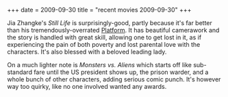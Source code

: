 +++
date = 2009-09-30
title = "recent movies 2009-09-30"
+++

Jia Zhangke\'s *Still Life* is surprisingly-good, partly because it\'s
far better than his tremendously-overrated [Platform]. It has beautiful
camerawork and the story is handled with great skill, allowing one to
get lost in it, as if experiencing the pain of both poverty and lost
parental love with the characters. It\'s also blessed with a beloved
leading lady.

On a much lighter note is *Monsters vs. Aliens* which starts off like
sub-standard fare until the US president shows up, the prison warder,
and a whole bunch of other characters, adding serious comic punch. It\'s
however way too quirky, like no one involved wanted any awards.

  [Platform]: http://movies.tshepang.net/recent-ex-anticipated-movies
